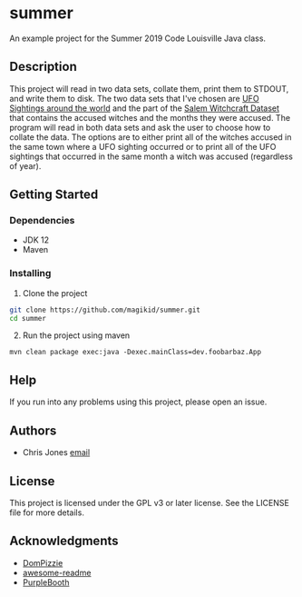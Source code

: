 # summer

An example project for the Summer 2019 Code Louisville Java class.

## Description

This project will read in two data sets, collate them, print them to STDOUT, and
write them to disk.  The two data sets that I've chosen are [UFO Sightings around the world](https://www.kaggle.com/camnugent/ufo-sightings-around-the-world) 
and the part of the [Salem Witchcraft Dataset](https://www.kaggle.com/rtatman/salem-witchcraft-dataset) that contains the accused witches and the 
months they were accused.  The program will read in both data sets and ask the
user to choose how to collate the data.  The options are to either print all of
the witches accused in the same town where a UFO sighting occurred or to print
all of the UFO sightings that occurred in the same month a witch was accused
(regardless of year).

## Getting Started
### Dependencies

* JDK 12
* Maven

### Installing

1. Clone the project
  ```bash
  git clone https://github.com/magikid/summer.git
  cd summer
  ```
2. Run the project using maven
  ```
  mvn clean package exec:java -Dexec.mainClass=dev.foobarbaz.App
  ```

## Help

If you run into any problems using this project, please open an issue.

## Authors

* Chris Jones
  [email](mailto:chris@christopherjones.us)

## License

This project is licensed under the GPL v3 or later license.  See the LICENSE
file for more details.

## Acknowledgments

* [DomPizzie](https://gist.github.com/DomPizzie/7a5ff55ffa9081f2de27c315f5018afc)
* [awesome-readme](https://github.com/matiassingers/awesome-readme)
* [PurpleBooth](https://gist.github.com/PurpleBooth/109311bb0361f32d87a2)

